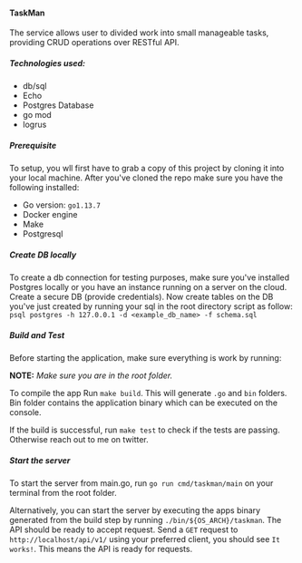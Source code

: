 #### TaskMan
The service allows user to divided work into small manageable tasks, providing CRUD operations over RESTful API.

##### Technologies used:

* db/sql
* Echo
* Postgres Database
* go mod
* logrus

##### Prerequisite
To setup, you wll first have to grab a copy of this project by cloning it into your local machine. After you've cloned the repo make sure you have the following installed: 

- Go version: `go1.13.7`
- Docker engine
- Make
- Postgresql

##### Create DB locally
To create a db connection for testing purposes, make sure you've installed Postgres locally or you have an instance running on a server on the cloud. Create a secure DB (provide credentials). Now create tables on the DB you've just created by running
your sql in the root directory script as follow: `psql postgres -h 127.0.0.1 -d <example_db_name> -f schema.sql
`

##### Build and Test

Before starting the application, make sure everything is work by running: 

**NOTE:** *Make sure you are in the root folder.* 

To compile the app Run ```make build```. This will generate `.go` and `bin` folders. Bin folder contains the application binary which can be executed on the console.

If the build is successful, run `make test` to check if the tests are passing. Otherwise reach out to me on twitter.

##### Start the server

To start the server from main.go, run `go run cmd/taskman/main` on your terminal from the root folder.

Alternatively, you can start the server by executing the apps binary generated from the build step by running `./bin/${OS_ARCH}/taskman`.
The API should be ready to accept request. Send a `GET` request to `http://localhost/api/v1/` using your preferred client, you should see `It works!`. This means the API is ready for requests.

